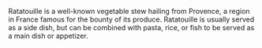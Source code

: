Ratatouille is a well-known vegetable stew hailing from Provence, a region in France famous for the bounty of its produce. Ratatouille is usually served as a side dish, but can be combined with pasta, rice, or fish to be served as a main dish or appetizer.